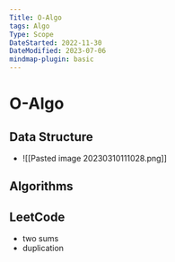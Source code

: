 ```yaml
---
Title: O-Algo
tags: Algo
Type: Scope
DateStarted: 2022-11-30
DateModified: 2023-07-06
mindmap-plugin: basic
---
```


# O-Algo

## Data Structure
- ![[Pasted image 20230310111028.png]]

## Algorithms

## LeetCode
- two sums
- duplication
